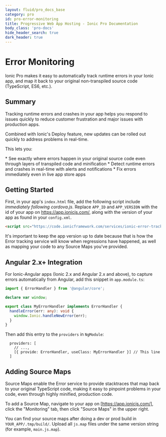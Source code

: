 ```yaml
---
layout: fluid/pro_docs_base
category: pro
id: pro-error-monitoring
title: Progressive Web App Hosting - Ionic Pro Documentation
body_class: 'pro-docs'
hide_header_search: true
dark_header: true
---
```


# Error Monitoring

Ionic Pro makes it easy to automatically track runtime errors in your Ionic app, and map it back to your original non-transpiled source code (TypeScript, ES6, etc.).

## Summary

Tracking runtime errors and crashes in your app helps you respond to issues quickly to reduce customer frustration and major issues with production apps.

Combined with Ionic's Deploy feature, new updates can be rolled out quickly to address problems in real-time.

This lets you:

<div class="condensed" markdown="1">
* See exactly where errors happen in your original source code even through layers of transpiled code and minification
* Detect runtime errors and crashes in real-time with alerts and notifications
* Fix errors immediately even in live app store apps
</div>

## Getting Started

First, in your app's `index.html` file, add the following script include *immediately following cordova.js*. Replace `APP_ID` and `APP_VERSION` with
the id of your app on https://app.ionicjs.com/, along with the version of your app as found in your `config.xml`.

```html
<script src="https://code.ionicframework.com/services/ionic-error-tracking.min.js" data-app-id="APP_ID" data-app-version="APP_VERSION"></script>
```

<div class="callout danger" markdown="1">
It's important to keep the app version up to date because that is how the Error tracking
service will know when regressions have happened, as well as mapping your code to any
Source Maps you've provided.
</div>

## Angular 2.x+ Integration

For Ionic-Angular apps (Ionic 2.x and Angular 2.x and above), to capture errors automatically from Angular, add this snippet in `app.module.ts`:

```typescript
import { ErrorHandler } from '@angular/core';

declare var window;

export class MyErrorHandler implements ErrorHandler {
  handleError(err: any): void {
    window.Ionic.handleNewError(err);
  }
}
```

Then add this entry to the `providers` in `NgModule`:

```
  providers: [
    // ...,
    [{ provide: ErrorHandler, useClass: MyErrorHandler }] // This line
  ]
```


## Adding Source Maps

Source Maps enable the Error service to provide stacktraces that map back
to your original TypeScript code, making it easy to pinpoint problems
in your code, even through highly minified, production code.

To add a Source Map, navigate to your app on [https://app.ionicjs.com/], click the "Monitoring" tab,
then click "Source Maps" in the upper right.

You can find your source maps after doing a dev or prod build in `YOUR_APP/.tmp/build/`. Upload all `js.map` files
under the same version string (for example, `main.js.map`).
